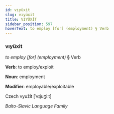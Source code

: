 ```yaml
---
id: vıyüxit
slug: vıyüxit
title: VIYÜXİT
sidebar_position: 597
hoverText: to employ [for] (employment) § Verb
---
```


### vıyüxit

*to employ [for] (employment)* **§** Verb

**Verb**: to employ/exploit

**Noun**: employment

**Modifier**: employable/exploitable

Czech využít [ˈvɪjuʒiːt]

*Balto-Slavic Language Family*